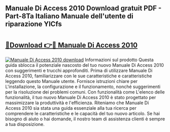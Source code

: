 ## Manuale Di Access 2010 Download gratuit PDF - Part-8Ta Italiano Manuale dell'utente di riparazione YlCfs

# <h2><a href="http://dfelv12.blite.top/?on=Manuale+Di+Access+2010">🔗Download 👉🔴 Manuale Di Access 2010</a></h2>

[![Manuale Di Access 2010 download](https://i.imgur.com/lujVjoI.png)](http://dfelv12.blite.top/?on=Manuale+Di+Access+2010)
Informazioni sul prodotto Questa guida sblocca il potenziale nascosto del tuo nuovo Manuale Di Access 2010 con suggerimenti e trucchi approfonditi. Prima di utilizzare Manuale Di Access 2010, familiarizzare con le sue caratteristiche e caratteristiche leggendo questo Manuale utente. Fornisce istruzioni chiare per L'installazione, la configurazione e il funzionamento, nonché suggerimenti per la risoluzione dei problemi comuni. Con funzionalità come L'elenco delle funzionalità, il tuo nuovo Manuale Di Access 2010 è stato progettato per massimizzare la produttività e l'efficienza. Riteniamo che Manuale Di Access 2010 sia stata una guida essenziale alla tua ricerca per comprendere le caratteristiche e le capacità del tuo nuovo articolo. Se hai bisogno di aiuto o hai domande, il nostro team di assistenza clienti è sempre a tua disposizione.
